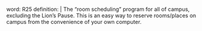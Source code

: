 word: R25
definition: |
  The “room scheduling” program for all of campus, excluding the Lion’s Pause. This is an easy way to reserve rooms/places on campus from the convenience of your own computer.

